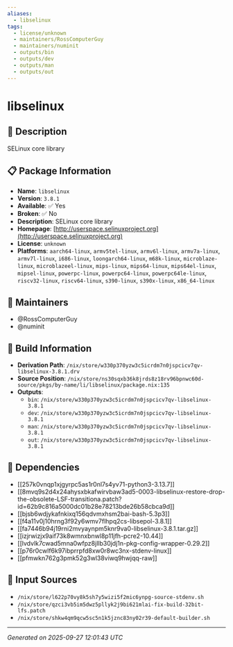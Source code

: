 ```yaml
---
aliases:
  - libselinux
tags:
  - license/unknown
  - maintainers/RossComputerGuy
  - maintainers/numinit
  - outputs/bin
  - outputs/dev
  - outputs/man
  - outputs/out
---
```


# libselinux

## 📝 Description

SELinux core library

## 📋 Package Information

- **Name**: `libselinux`
- **Version**: `3.8.1`
- **Available**: ✅ Yes
- **Broken**: ✅ No
- **Description**: SELinux core library
- **Homepage**: [http://userspace.selinuxproject.org](http://userspace.selinuxproject.org)
- **License**: `unknown`
- **Platforms**: `aarch64-linux`, `armv5tel-linux`, `armv6l-linux`, `armv7a-linux`, `armv7l-linux`, `i686-linux`, `loongarch64-linux`, `m68k-linux`, `microblaze-linux`, `microblazeel-linux`, `mips-linux`, `mips64-linux`, `mips64el-linux`, `mipsel-linux`, `powerpc-linux`, `powerpc64-linux`, `powerpc64le-linux`, `riscv32-linux`, `riscv64-linux`, `s390-linux`, `s390x-linux`, `x86_64-linux`
## 👥 Maintainers

- @RossComputerGuy
- @numinit


## 🔧 Build Information

- **Derivation Path**: `/nix/store/w330p370yzw3c5icrdm7n0jspcicv7qv-libselinux-3.8.1.drv`
- **Source Position**: `/nix/store/ns30sqxb36k8jrds8z18rv96bpnwc60d-source/pkgs/by-name/li/libselinux/package.nix:135`
- **Outputs**:
  - `bin`:  `/nix/store/w330p370yzw3c5icrdm7n0jspcicv7qv-libselinux-3.8.1`
  - `dev`:  `/nix/store/w330p370yzw3c5icrdm7n0jspcicv7qv-libselinux-3.8.1`
  - `man`:  `/nix/store/w330p370yzw3c5icrdm7n0jspcicv7qv-libselinux-3.8.1`
  - `out`:  `/nix/store/w330p370yzw3c5icrdm7n0jspcicv7qv-libselinux-3.8.1`

## 🔗 Dependencies

- [[257k0vnqp1xjgyrpc5as1r0nl7s4yv71-python3-3.13.7]]
- [[8mvq9s2d4x24ahysxbkafwirvbaw3ad5-0003-libselinux-restore-drop-the-obsolete-LSF-transitiona.patch?id=62b9c816a5000dc01b28e78213bde26b58cbca9d]]
- [[bjsb6wdjykafnkixq156qdvmxhsm2bai-bash-5.3p3]]
- [[f4a11v0j10hrng3f92y6wmv7flhpq2cs-libsepol-3.8.1]]
- [[fa7446b94j19rni2mvyaynpm5knr9va0-libselinux-3.8.1.tar.gz]]
- [[izjrwizjx9aif73k8wmnxbnwl8p11jfh-pcre2-10.44]]
- [[lvdvlk7cwad5mna0wfpz8jllb30jdj1n-pkg-config-wrapper-0.29.2]]
- [[p76r0cwlf6k97ibprrpfd8xw0r8wc3nx-stdenv-linux]]
- [[pfmwkn762g3pmk52g3wl38viwq9hwjqq-raw]]

## 📁 Input Sources

- `/nix/store/l622p70vy8k5sh7y5wizi5f2mic6ynpg-source-stdenv.sh`
- `/nix/store/qzci3vb5im5dwz5pllyk2j9bi621mlai-fix-build-32bit-lfs.patch`
- `/nix/store/shkw4qm9qcw5sc5n1k5jznc83ny02r39-default-builder.sh`

---
*Generated on 2025-09-27 12:01:43 UTC*
